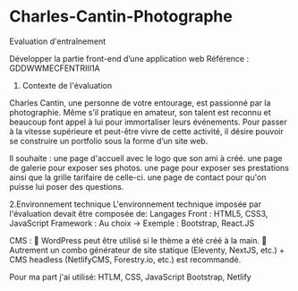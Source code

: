 # Charles-Cantin-Photographe
Evaluation d'entraînement

Développer la partie front-end d’une application web
Référence : GDDWWMECFENTRIII1A

1. Contexte de l'évaluation

Charles Cantin, une personne de votre entourage, est passionné par la photographie.
Même s’il pratique en amateur, son talent est reconnu et beaucoup font appel à lui pour immortaliser 
leurs événements.
Pour passer à la vitesse supérieure et peut-être vivre de cette activité, il désire pouvoir se construire un 
portfolio sous la forme d’un site web.

Il souhaite :
une page d'accueil avec le logo que son ami à créé.
une page de galerie pour exposer ses photos.
une page pour exposer ses prestations ainsi que la grille tarifaire de celle-ci.
une page de contact pour qu'on puisse lui poser des questions.

2.Environnement technique
L'environnement technique imposée par l'évaluation devait être composée de: 
Langages Front : HTML5, CSS3, JavaScript
Framework : Au choix -> Exemple : Bootstrap, React.JS

CMS :
 WordPress peut être utilisé si le thème a été créé à la main.
 Autrement un combo générateur de site statique (Eleventy, NextJS, etc.) + CMS headless
(NetlifyCMS, Forestry.io, etc.) est recommandé.

Pour ma part j'ai utilisé:
HTLM, CSS, JavaScript
Bootstrap,
Netlify

